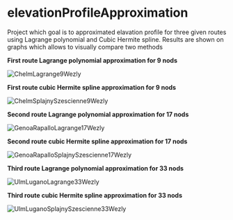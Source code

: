 # elevationProfileApproximation
Project which goal is to approximated elavation profile for three given routes using Lagrange polynomial and Cubic Hermite spline. Results are shown on graphs which allows to visually compare two methods

**First route Lagrange polynomial approximation for 9 nods**

![ChelmLagrange9Wezly](https://github.com/bartekk3007/elevationProfileApproximation/assets/149260538/f864c0a3-37ce-4af1-bfe5-af784ff3c4e9)

**First route cubic Hermite spline approximation for 9 nods**

![ChelmSplajnySzescienne9Wezly](https://github.com/bartekk3007/elevationProfileApproximation/assets/149260538/44d008e4-57b0-4cef-8b3c-88c1f3d35ea2)

**Second route Lagrange polynomial approximation for 17 nods**

![GenoaRapalloLagrange17Wezly](https://github.com/bartekk3007/elevationProfileApproximation/assets/149260538/c2a68ade-5c59-45b8-a295-d28e47addbb6)

**Second route cubic Hermite spline approximation for 17 nods**

![GenoaRapalloSplajnySzescienne17Wezly](https://github.com/bartekk3007/elevationProfileApproximation/assets/149260538/4464043e-25d5-4c43-8fb9-82309a77d10e)

**Third route Lagrange polynomial approximation for 33 nods**

![UlmLuganoLagrange33Wezly](https://github.com/bartekk3007/elevationProfileApproximation/assets/149260538/611b00ec-fb1a-4583-85d5-9339a85efd52)

**Third route cubic Hermite spline approximation for 33 nods**

![UlmLuganoSplajnySzescienne33Wezly](https://github.com/bartekk3007/elevationProfileApproximation/assets/149260538/54ffe8ef-1d67-4d46-b91d-4a32694846dd)
